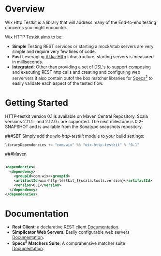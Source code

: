 Overview
========

Wix Http Testkit is a library that will address many of the End-to-end testing concerns you might encounter.

Wix HTTP Testkit aims to be:
* __Simple__ Testing REST services or starting a mock/stub servers are very simple and require very few lines of code.
* __Fast__ Leveraging [Akka-Http](https://github.com/akka/akka-http) infrastructure, starting servers is measured in milliseconds.
* __Integrated__: Other than providing a set of DSL's to support composing and executing REST http calls and creating and configuring web serververs it also contain outof the box matcher libraries for [Specs<sup>2</sup>](http://wix.github.io/accord/specs2.html) to easily validate each aspect of the tested flow.   


Getting Started
===============

HTTP-testkit version 0.1 is available on Maven Central Repository. Scala versions 2.11.1+ and 2.12.0+ are supported. The next milestone is 0.2-SNAPSHOT and is available from the Sonatype snapshots repository.

###SBT
Simply add the *wix-http-testkit* module to your build settings:

```sbt
libraryDependencies += "com.wix" %% "wix-http-testkit" % "0.1"
```
###Maven

```xml

<dependencies>
  <dependency>
    <groupId>com.wix</groupId>
    <artifactId>wix-http-testkit_${scala.tools.version}</artifactId>
    <version>0.1</version>
  </dependency>
</dependencies>

```

# Documentation 

* __Rest Client__: a declarative REST client [Documentation](./README.client.md).  
* __Simplicator Web Servers__: Easily configurable web servers [Documentation](./README.server.md).
* __Specs<sup>2</sup> Matchers Suite__: A comprahensive matcher suite [Documentation](./README.matchers.md).    
